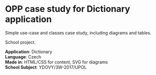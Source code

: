 # OPP case study for Dictionary application

Simple use-case and classes case study, including diagrams and tables.

School project.

**Application**: Dictionary  
**Language**: Czech  
**Made in**: HTML/CSS for content, SVG for diagrams  
**School Subject**: YDOVY/3W-2017/UPOL
